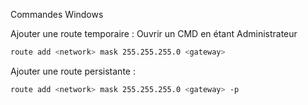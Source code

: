 Commandes Windows

Ajouter une route temporaire :
Ouvrir un CMD en étant Administrateur
```bash
route add <network> mask 255.255.255.0 <gateway>
```

Ajouter une route persistante :
```bash
route add <network> mask 255.255.255.0 <gateway> -p
```
